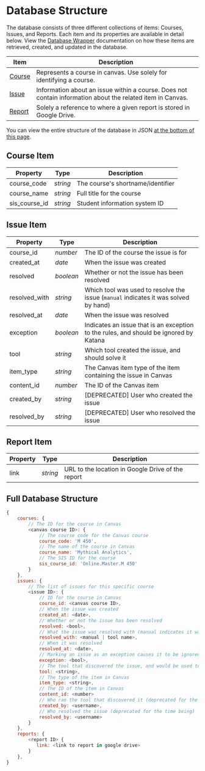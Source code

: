 # Database Structure

The database consists of three different collections of items: Courses, Issues, and Reports. Each item and its properties are available in detail below. View the [Database Wrapper](./database_wrapper.md) documentation on how these items are retrieved, created, and updated in the database.

|Item|Description|
|----|-----------|
|[Course](#courseitem)  |Represents a course in canvas. Use solely for identifying a course.|
|[Issue](#issueitem)    |Information about an issue within a course. Does not contain information about the related item in Canvas.|
|[Report](#reportitem)  |Solely a reference to where a given report is stored in Google Drive.|

You can view the entire structure of the database in JSON [at the bottom of this page](#fullstructure).

<a name="courseitem"></a>
## Course Item
|Property|Type|Description|
|--------|----|-----------|
|course_code|*string*|The course's shortname/identifier|
|course_name|*string*|Full title for the course|
|sis_course_id|*string*|Student information system ID|

<a name="issueitem"></a>
## Issue Item
|Property|Type|Description|
|--------|----|-----------|
|course_id|*number*|The ID of the course the issue is for|
|created_at|*date*|When the issue was created|
|resolved|*boolean*|Whether or not the issue has been resolved|
|resolved_with|*string*|Which tool was used to resolve the issue (`manual` indicates it was solved by hand)|
|resolved_at|*date*|When the issue was resolved|
|exception|*boolean*|Indicates an issue that is an exception to the rules, and should be ignored by Katana|
|tool|*string*|Which tool created the issue, and should solve it|
|item_type|*string*|The Canvas item type of the item containing the issue in Canvas|
|content_id|*number*|The ID of the Canvas item|
|created_by|*string*|[DEPRECATED] User who created the issue|
|resolved_by|*string*|[DEPRECATED] User who resolved the issue|


<a name="reportitem"></a>
## Report Item
|Property|Type|Description|
|--------|----|-----------|
|link|*string*|URL to the location in Google Drive of the report|

<a name="fullstructure"></a>
## Full Database Structure
```js
{
    courses: {
        // The ID for the course in Canvas
        <canvas course ID>: {
            // The course code for the Canvas course
            course_code: 'M 450',
            // The name of the course in Canvas
            course_name: 'Mythical Analytics',
            // The SIS ID for the course
            sis_course_id: 'Online.Master.M 450'
        }
    },
    issues: {
        // The list of issues for this specific course
        <issue ID>: {
            // ID for the course in Canvas
            course_id: <canvas course ID>,
            // When the issue was created
            created_at: <date>,
            // Whether or not the issue has been resolved
            resolved: <bool>,
            // What the issue was resolved with (manual indicates it was done outside of katana)
            resolved_with: <manual | tool name>,
            // When it was resolved
            resolved_at: <date>,
            // Marking an issue as an exception causes it to be ignored by katana
            exception: <bool>,
            // The tool that discovered the issue, and would be used to fix it
            tool: <string>,
            // The type of the item in Canvas
            item_type: <string>,
            // The ID of the item in Canvas
            content_id: <number>
            // Who ran the tool that discovered it (deprecated for the time being)
            created_by: <username>,
            // Who resolved the issue (deprecated for the time being)
            resolved_by: <username>
        }
    },
    reports: {
        <report ID> {
           link: <link to report in google drive>
        }
    },
}
```

